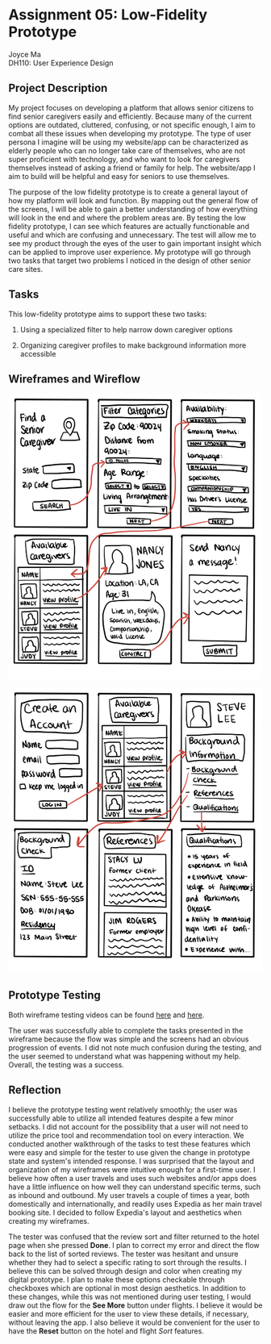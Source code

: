 # Assignment 05: Low-Fidelity Prototype

Joyce Ma <br/>
DH110: User Experience Design 

## Project Description

My project focuses on developing a platform that allows senior citizens to find senior caregivers easily and efficiently. Because many of the current options are outdated, cluttered, confusing, or not specific enough, I aim to combat all these issues when developing my prototype. The type of user persona I imagine will be using my website/app can be characterized as elderly people who can no longer take care of themselves, who are not super proficient with technology, and who want to look for caregivers themselves instead of asking a friend or family for help. The website/app I aim to build will be helpful and easy for seniors to use themselves. 

The purpose of the low fidelity prototype is to create a general layout of how my platform will look and function. By mapping out the general flow of the screens, I will be able to gain a better understanding of how everything will look in the end and where the problem areas are. By testing the low fidelity prototype, I can see which features are actually functionable and useful and which are confusing and unnecessary. The test will allow me to see my product through the eyes of the user to gain important insight which can be applied to improve user experience. My prototype will go through two tasks that target two problems I noticed in the design of other senior care sites. 


## Tasks
This low-fidelity prototype aims to support these two tasks:

1. Using a specialized filter to help narrow down caregiver options

2. Organizing caregiver profiles to make background information more accessible

## Wireframes and Wireflow

![wireframe1](wireframe1.jpg)

![wireframe2](wireframe2.jpg)



## Prototype Testing 

Both wireframe testing videos can be found [here](https://drive.google.com/file/d/1gD1JWs3l9KELAiOlHeBP5IGmkUFdSoSP/view?usp=sharing) and [here](https://drive.google.com/file/d/1nUeTWztGBFU5JfQkum5VOCzrdpGZ3dkj/view?usp=sharing).

The user was successfully able to complete the tasks presented in the wireframe because the flow was simple and the screens had an obvious progression of events. I did not note much confusion during the testing, and the user seemed to understand what was happening without my help. Overall, the testing was a success. 



## Reflection 
I believe the prototype testing went relatively smoothly; the user was successfully able to utilize all intended features despite a few minor setbacks. I did not account for the possibility that a user will not need to utilize the price tool and recommendation tool on every interaction. We conducted another walkthrough of the tasks to test these features which were easy and simple for the tester to use given the change in prototype state and system's intended response. I was surprised that the layout and organization of my wireframes were intuitive enough for a first-time user. I believe how often a user travels and uses such websites and/or apps does have a little influence on how well they can understand specific terms, such as inbound and outbound. My user travels a couple of times a year, both domestically and internationally, and readily uses Expedia as her main travel booking site. I decided to follow Expedia's layout and aesthetics when creating my wireframes.

The tester was confused that the review sort and filter returned to the hotel page when she pressed **Done**. I plan to correct my error and direct the flow back to the list of sorted reviews. The tester was hesitant and unsure whether they had to select a specific rating to sort through the results. I believe this can be solved through design and color when creating my digital prototype. I plan to make these options checkable through checkboxes which are optional in most design aesthetics. In addition to these changes, while this was not mentioned during user testing, I would draw out the flow for the **See More** button under flights. I believe it would be easier and more efficient for the user to view these details, if necessary, without leaving the app. I also believe it would be convenient for the user to have the **Reset** button on the hotel and flight *Sort* features. 
